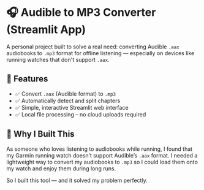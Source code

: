 # 🎧 Audible to MP3 Converter (Streamlit App)

A personal project built to solve a real need: converting Audible `.aax` audiobooks to `.mp3` format for offline listening — especially on devices like running watches that don't support `.aax`.

## 🚀 Features

- ✅ Convert `.aax` (Audible format) to `.mp3`
- ✅ Automatically detect and split chapters
- ✅ Simple, interactive Streamlit web interface
- ✅ Local file processing – no cloud uploads required

## 🏃 Why I Built This

As someone who loves listening to audiobooks while running, I found that my Garmin running watch doesn’t support Audible’s `.aax` format. I needed a lightweight way to convert my audiobooks to `.mp3` so I could load them onto my watch and enjoy them during long runs.

So I built this tool — and it solved my problem perfectly.
